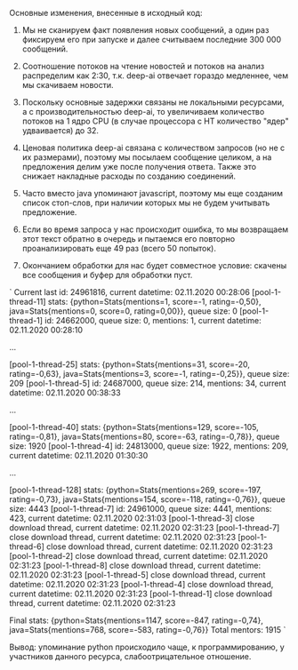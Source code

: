 Основные изменения, внесенные в исходный код:

1. Мы не сканируем факт появления новых сообщений, а один раз фиксируем его при запуске и далее считываем последние 300 000 сообщений.

2. Соотношение потоков на чтение новостей и потоков на анализ распределим как 2:30, т.к. deep-ai отвечает гораздо медленнее, чем мы скачиваем новости.

3. Поскольку основные задержки связаны не локальными ресурсами, а с производительностью deep-ai, то увеличиваем количество потоков на 1 ядро CPU (в случае процессора с HT количество "ядер" удваивается) до 32.

4. Ценовая политика deep-ai связана с количеством запросов (но не с их размерами), поэтому мы посылаем сообщение целиком, а на предложения делим уже после получения ответа. Также это снижает накладные расходы по созданию соединений.

5. Часто вместо java упоминают javascript, поэтому мы еще созданим список стоп-слов, при наличии которых мы не будем учитывать предложение.

6. Если во время запроса у нас происходит ошибка, то мы возвращаем этот текст обратно в очередь и пытаемся его повторно проанализировать еще 49 раз (всего 50 попыток).

7. Окончанием обработки для нас будет совместное условие: скачены все сообщения и буфер для обработки пуст.

`
Current last id: 24961816, current datetime: 02.11.2020 00:28:06
[pool-1-thread-11] stats: {python=Stats{mentions=1, score=-1, rating=-0,50}, java=Stats{mentions=0, score=0, rating=0,00}}, queue size: 0
[pool-1-thread-1] id: 24662000, queue size: 0, mentions: 1, current datetime: 02.11.2020 00:28:10

...

[pool-1-thread-25] stats: {python=Stats{mentions=31, score=-20, rating=-0,63}, java=Stats{mentions=3, score=-1, rating=-0,25}}, queue size: 209
[pool-1-thread-5] id: 24687000, queue size: 214, mentions: 34, current datetime: 02.11.2020 00:38:33

...

[pool-1-thread-40] stats: {python=Stats{mentions=129, score=-105, rating=-0,81}, java=Stats{mentions=80, score=-63, rating=-0,78}}, queue size: 1920
[pool-1-thread-4] id: 24813000, queue size: 1922, mentions: 209, current datetime: 02.11.2020 01:30:30

...

[pool-1-thread-128] stats: {python=Stats{mentions=269, score=-197, rating=-0,73}, java=Stats{mentions=154, score=-118, rating=-0,76}}, queue size: 4443
[pool-1-thread-7] id: 24961000, queue size: 4441, mentions: 423, current datetime: 02.11.2020 02:31:03
[pool-1-thread-3] close download thread, current datetime: 02.11.2020 02:31:23
[pool-1-thread-7] close download thread, current datetime: 02.11.2020 02:31:23
[pool-1-thread-6] close download thread, current datetime: 02.11.2020 02:31:23
[pool-1-thread-2] close download thread, current datetime: 02.11.2020 02:31:23
[pool-1-thread-8] close download thread, current datetime: 02.11.2020 02:31:23
[pool-1-thread-5] close download thread, current datetime: 02.11.2020 02:31:23
[pool-1-thread-4] close download thread, current datetime: 02.11.2020 02:31:23
[pool-1-thread-1] close download thread, current datetime: 02.11.2020 02:31:23

Final stats: {python=Stats{mentions=1147, score=-847, rating=-0,74}, java=Stats{mentions=768, score=-583, rating=-0,76}}
Total mentors: 1915
 `

Вывод: упоминание python происходило чаще, к программированию, у участников данного ресурса, слабоотрицательное отношение.

